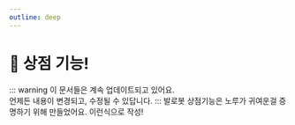 ```yaml
---
outline: deep
---
```


# :convenience_store: 상점 기능!
::: warning
이 문서들은 계속 업데이트되고 있어요.<br>
언제든 내용이 변경되고, 수정될 수 있답니다.
:::
발로봇 상점기능은 노루가 귀여운걸 증명하기 위해 만들었어요.
이런식으로 작성! 